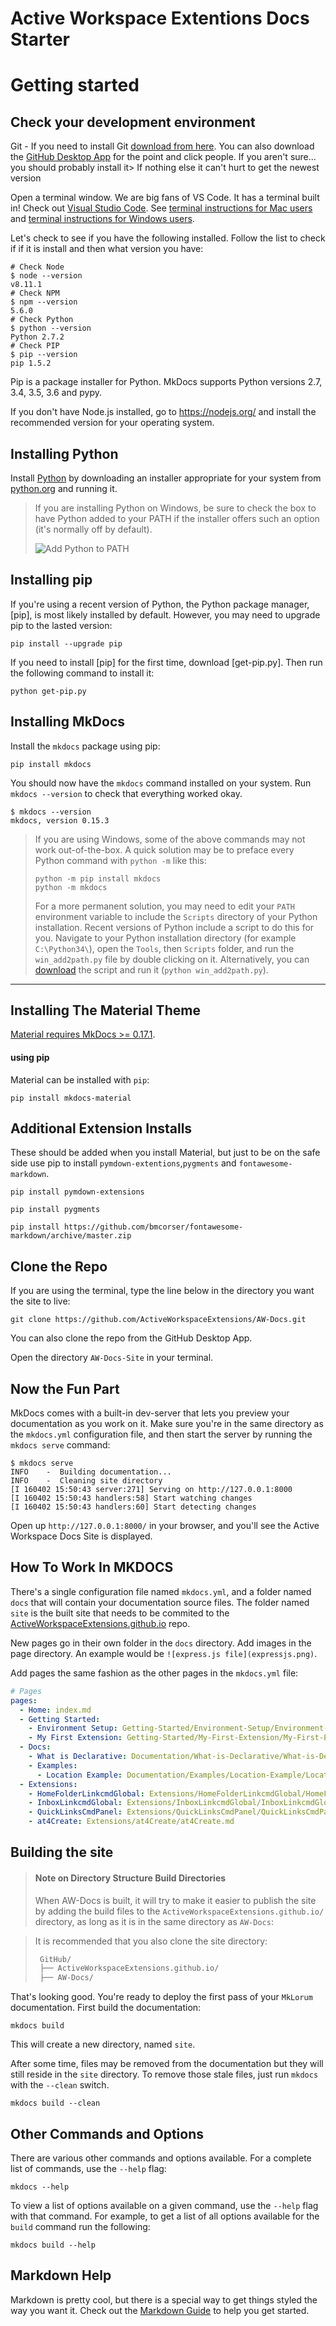 # Active Workspace Extentions Docs Starter

# Getting started

## Check your development environment

Git - If you need to install Git [download from here](https://git-scm.com/). You can also download the [GitHub Desktop App](https://desktop.github.com/) for the point and click people. If you aren't sure... you should probably install it> If nothing else it can't hurt to get the newest version

Open a terminal window. We are big fans of VS Code. It has a terminal built in! Check out [Visual Studio Code](https://code.visualstudio.com/). See
[terminal instructions for Mac users](http://www.macworld.co.uk/feature/mac-software/how-use-terminal-on-mac-3608274/) and
[terminal instructions for Windows users](https://www.quora.com/How-do-I-open-terminal-in-windows). 

Let's check to see if you have the following installed. Follow the list to check if if it is install and then what version you have:
```console
# Check Node
$ node --version
v8.11.1
# Check NPM
$ npm --version
5.6.0
# Check Python
$ python --version
Python 2.7.2
# Check PIP
$ pip --version
pip 1.5.2
```

Pip is a package installer for Python. MkDocs supports Python versions 2.7, 3.4, 3.5, 3.6 and pypy.

If you don't have Node.js installed, go to https://nodejs.org/ and install the
recommended version for your operating system.

## Installing Python

Install [Python](https://www.python.org/downloads/) by downloading an installer appropriate for your system from
[python.org](https://www.python.org/downloads/) and running it.

>If you are installing Python on Windows, be sure to check the box to have Python added to your PATH if the installer offers such an option (it's normally off by default).
>
>![Add Python to PATH](win-py-install.png)

## Installing pip

If you're using a recent version of Python, the Python package manager, [pip],
is most likely installed by default. However, you may need to upgrade pip to the
lasted version:

```console
pip install --upgrade pip
```

If you need to install [pip] for the first time, download [get-pip.py].
Then run the following command to install it:

```console
python get-pip.py
```

## Installing MkDocs

Install the `mkdocs` package using pip:

```console
pip install mkdocs
```

You should now have the `mkdocs` command installed on your system. Run `mkdocs
--version` to check that everything worked okay.

```console
$ mkdocs --version
mkdocs, version 0.15.3
```


>If you are using Windows, some of the above commands may not work out-of-the-box. A quick solution may be to preface every Python command with `python -m` like this:
> 
> ```console
> python -m pip install mkdocs
> python -m mkdocs
>```
>For a more permanent solution, you may need to edit your `PATH` environment
variable to include the `Scripts` directory of your Python installation.
Recent versions of Python include a script to do this for you. Navigate to
your Python installation directory (for example `C:\Python34\`), open the
`Tools`, then `Scripts` folder, and run the `win_add2path.py` file by double
clicking on it. Alternatively, you can [download](https://svn.python.org/projects/python/trunk/Tools/scripts/win_add2path.py) the script and run it
(`python win_add2path.py`).

---

## Installing The Material Theme

[Material requires MkDocs >= 0.17.1](http://www.mkdocs.org).

#### using pip

Material can be installed with `pip`:

```console
pip install mkdocs-material
```

## Additional Extension Installs
These should be added when you install Material, but just to be on the safe side use pip to install `pymdown-extentions`,`pygments` and `fontawesome-markdown`.

```console
pip install pymdown-extensions
```

```console
pip install pygments
```

```console
pip install https://github.com/bmcorser/fontawesome-markdown/archive/master.zip
```


## Clone the Repo

If you are using the terminal, type the line below in the directory you want the site to live:

```
git clone https://github.com/ActiveWorkspaceExtensions/AW-Docs.git
```
You can also clone the repo from the GitHub Desktop App.

Open the directory ```AW-Docs-Site``` in your terminal.

## Now the Fun Part
MkDocs comes with a built-in dev-server that lets you preview your documentation
as you work on it. Make sure you're in the same directory as the `mkdocs.yml`
configuration file, and then start the server by running the `mkdocs serve`
command:

```console
$ mkdocs serve
INFO    -  Building documentation...
INFO    -  Cleaning site directory
[I 160402 15:50:43 server:271] Serving on http://127.0.0.1:8000
[I 160402 15:50:43 handlers:58] Start watching changes
[I 160402 15:50:43 handlers:60] Start detecting changes
```

Open up `http://127.0.0.1:8000/` in your browser, and you'll see the Active Workspace Docs Site is displayed.

## How To Work In MKDOCS
There's a single configuration file named `mkdocs.yml`, and a folder named
`docs` that will contain your documentation source files. The folder named `site` is the built site that needs to be commited to the [ActiveWorkspaceExtensions.github.io](https://github.com/ActiveWorkspaceExtensions/ActiveWorkspaceExtensions.github.io) repo.

New pages go in their own folder in the `docs` directory. Add images in the page directory. An example would be `![express.js file](expressjs.png)`. 

Add pages the same fashion as the other pages in the `mkdocs.yml` file:

```yml
# Pages
pages:
  - Home: index.md
  - Getting Started: 
    - Environment Setup: Getting-Started/Environment-Setup/Environment-Setup.md
    - My First Extension: Getting-Started/My-First-Extension/My-First-Extension.md
  - Docs:
    - What is Declarative: Documentation/What-is-Declarative/What-is-Declarative.md
    - Examples:
      - Location Example: Documentation/Examples/Location-Example/Location-Example.md
  - Extensions:
    - HomeFolderLinkcmdGlobal: Extensions/HomeFolderLinkcmdGlobal/HomeFolderLinkcmdGlobal.md
    - InboxLinkcmdGlobal: Extensions/InboxLinkcmdGlobal/InboxLinkcmdGlobal.md
    - QuickLinksCmdPanel: Extensions/QuickLinksCmdPanel/QuickLinksCmdPanel.md
    - at4Create: Extensions/at4Create/at4Create.md
```

## Building the site

>#### Note on Directory Structure Build Directories
>When AW-Docs is built, it will try to make it easier to publish the site by adding the build files to the ```ActiveWorkspaceExtensions.github.io/``` directory, as long as it is in the same directory as ```AW-Docs```:
    
>It is recommended that you also clone the site directory:
>   ```bash
>    GitHub/
>    ├── ActiveWorkspaceExtensions.github.io/
>    ├── AW-Docs/

That's looking good. You're ready to deploy the first pass of your `MkLorum`
documentation. First build the documentation:

```console
mkdocs build
```

This will create a new directory, named `site`.

After some time, files may be removed from the documentation but they will still
reside in the `site` directory. To remove those stale files, just run `mkdocs`
with the `--clean` switch.

```console
mkdocs build --clean
```

## Other Commands and Options

There are various other commands and options available. For a complete list of
commands, use the `--help` flag:

```console
mkdocs --help
```

To view a list of options available on a given command, use the `--help` flag
with that command. For example, to get a list of all options available for the
`build` command run the following:

```console
mkdocs build --help
```






## Markdown Help

Markdown is pretty cool, but there is a special way to get things styled the way you want it. Check out the [Markdown Guide](https://www.markdownguide.org/getting-started) to help you get started.